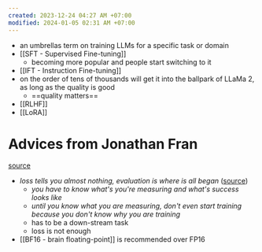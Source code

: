```yaml
---
created: 2023-12-24 04:27 AM +07:00
modified: 2024-01-05 02:31 AM +07:00
---
```

- an umbrellas term on training LLMs for a specific task or domain
- [[SFT - Supervised Fine-tuning]]
	- becoming more popular and people start switching to it
- [[IFT - Instruction Fine-tuning]]
- on the order of tens of thousands will get it into the ballpark of LLaMa 2, as long as the quality is good
	- ==quality matters==
- [[RLHF]]
- [[LoRA]]

# Advices from Jonathan Fran
[source](https://www.wandb.courses/courses/take/training-fine-tuning-LLMs/lessons/49183080-q-a)
- _loss tells you almost nothing, evaluation is where is all began_ ([source](https://www.wandb.courses/courses/take/training-fine-tuning-LLMs/lessons/49183080-q-a))
	- _you have to know what's you're measuring and what's success looks like_
	- _until you know what you are measuring, don't even start training because you don't know why you are training_
	- has to be a down-stream task
	- loss is not enough
- [[BF16 - brain floating-point]]  is recommended over FP16


